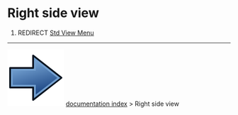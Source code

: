 # Right side view
1.  REDIRECT [Std View Menu](Std_View_Menu.md)



---
![](images/Button_right.svg) [documentation index](../README.md) > Right side view
